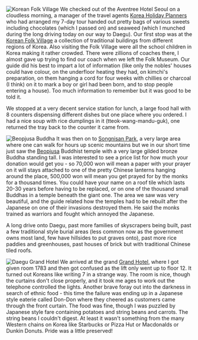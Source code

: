 ![Korean Folk Village](folk_museum3.jpg)
We checked out of the Aventree Hotel Seoul on a cloudless morning, a manager of the travel
agents [Korea Holiday Planners](http://www.holidayplanners.co.kr/) who had arranged my 7-day tour handed
out pretty bags of various sweets including chocolates (which I passed on) and seaweed (which I
munched during the long driving today on our way to Daegu). Our first stop was at the
[Korean Folk Village](http://www.koreanfolk.co.kr/multi/english/) a collection of traditional
buildings from different regions of Korea. Also visiting the Folk Village were all the school children
in Korea making it rather crowded. There were zillions of coaches there, I almost gave up trying to
find our coach when we left the Folk Museum. Our guide did his best to impart a lot of information
(like only the nobles' houses could have colour, on the underfloor heating they had, on
kimchi's preparation, on them hanging a cord for four weeks with chillies or charcoal (I think) on
it to mark a boy or girl had been born, and to stop people entering a house). Too much
information to remember but it was good to be told it.

We stopped at a very decent service station for lunch, a large food hall with 8 counters
dispensing different dishes but one place where you ordered. I had a nice soup with rice
dumplings in it (tteok-wang-mandu-guk), one returned the tray back to the counter it came from.

![Beopjusa Buddha](songnisan_buddha.jpg)
It was then on to [Songnisan Park](http://english.knps.or.kr/Knp/Songnisan/Intro/Introduction.aspx?MenuNum=1&Submenu=Npp),
a very large area where one can walk for hours up scenic mountains but we in our short time just saw
the [Beopjusa](http://english.visitkorea.or.kr/enu/ATR/SI_EN_3_1_1_1.jsp?cid=264271)
Buddhist temple with a very large gilded bronze Buddha standing tall. I was interested to see a price
list for how much your donation would get you - so 70,000 won will mean a paper with your prayer on it
will stays attached to one of the pretty Chinese lanterns hanging around the place, 500,000 won will
mean you get prayed for by the monks for a thousand times. You could have your name on a roof tile
which lasts 20-30 years before having to be replaced, or on one of the thousand small Buddhas in a
temple beneath the giant one. The area we saw was very beautiful, and the guide related how the temples
had to be rebuilt after the Japanese on one of their invasions destroyed them. He said the monks
trained as warriors and fought which annoyed the Japanese.

A long drive onto Daegu, past more families of skyscrapers being built, past a few traditional style
burial areas (less common now as the government owns most land, few have hillsides to put graves onto),
past more rice paddies and greenhouses, past houses of brick but with traditional Chinese tiled roofs.

![Daegu Grand Hotel](daegu_grand.jpg)
We arrived at the grand [Grand Hotel](http://www.daegugrand.co.kr/grand/main/index.php),
where I got given room 1783 and then got confused as the lift
only went up to floor 12. It turned out Koreans like writing 7 in a strange way. The room is nice,
though the curtains don't close properly, and it took me ages to work out the telephone controlled
the lights. Another brave foray out into the darkness in search of ethnic food - this time the
failure was ending up in a Japanese style eaterie called Don-Don where they cheered as customers
came through the front curtain. The food was fine, though I was puzzled by Japanese style
fare containing potatoes and string beans and carrots. The string beans I couldn't digest. At
least it wasn't something from the many Western chains on Korea like Starbucks or Pizza Hut or
Macdonalds or Dunkin Donuts. Pride was a little preserved!
